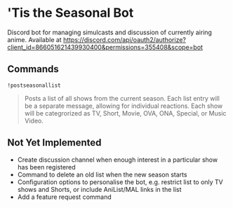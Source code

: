 # 'Tis the Seasonal Bot
Discord bot for managing simulcasts and discussion of currently airing anime. Available at https://discord.com/api/oauth2/authorize?client_id=866051621439930400&permissions=355408&scope=bot 

## Commands
`!postseasonallist` 
> Posts a list of all shows from the current season. Each list entry will be a separate message, allowing for individual reactions. Each show will be categrorized as TV, Short, Movie, OVA, ONA, Special, or Music Video.

## Not Yet Implemented
* Create discussion channel when enough interest in a particular show has been registered
* Command to delete an old list when the new season starts
* Configuration options to personalise the bot, e.g. restrict list to only TV shows and Shorts, or include AniList/MAL links in the list
* Add a feature request command

